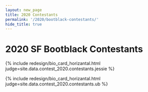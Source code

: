 ```yaml
---
layout: new_page
title: 2020 Contestants
permalink: '/2020/bootblack-contestants/'
hide_title: true
---
```


# 2020 SF Bootblack Contestants

<div class="mt-5" />

{% include redesign/bio_card_horizantal.html judge=site.data.contest_2020.contestants.jessie %}

<div class="mt-5" />

{% include redesign/bio_card_horizantal.html judge=site.data.contest_2020.contestants.ub %}

<div class="mt-5" />
